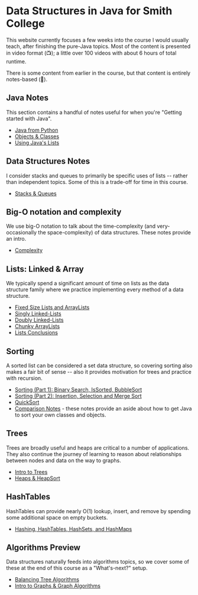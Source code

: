 # Data Structures in Java for Smith College

This website currently focuses a few weeks into the course I would usually teach, after finishing the pure-Java topics. Most of the content is presented in video format (📺); a little over 100 videos with about 6 hours of total runtime.

There is some content from earlier in the course, but that content is entirely notes-based (📖).

## Java Notes

This section contains a handful of notes useful for when you're "Getting started with Java".

- [Java from Python](java-from-python.md)
- [Objects & Classes](objects-101.md)
- [Using Java's Lists](list-methods.md)

## Data Structures Notes

I consider stacks and queues to primarily be specific uses of lists -- rather than independent topics. Some of this is a trade-off for time in this course.

- [Stacks & Queues](stacks-and-queues.md)

## Big-O notation and complexity

We use big-O notation to talk about the time-complexity (and very-occasionally the space-complexity) of data structures. These notes provide an intro.

- [Complexity](complexity.md)

## Lists: Linked & Array

We typically spend a significant amount of time on lists as the data structure family where we practice implementing every method of a data structure.

- [Fixed Size Lists and ArrayLists](FSL.md)
- [Singly Linked-Lists](SLL.md)
- [Doubly Linked-Lists](DLL.md)
- [Chunky ArrayLists](ChunkyArrayList.md)
- [Lists Conclusions](Lists.md)

## Sorting

A sorted list can be considered a set data structure, so covering sorting also makes a fair bit of sense -- also it provides motivation for trees and practice with recursion.

- [Sorting (Part 1): Binary Search, IsSorted, BubbleSort](Sorting1.md)
- [Sorting (Part 2): Insertion, Selection and Merge Sort](Sorting2.md)
- [QuickSort](QuickSort.md)
- [Comparison Notes](comparison.md) - these notes provide an aside about how to get Java to sort your own classes and objects.

## Trees

Trees are broadly useful and heaps are critical to a number of applications. They also continue the journey of learning to reason about relationships between nodes and data on the way to graphs.

- [Intro to Trees](Trees.md)
- [Heaps & HeapSort](Heaps.md)

## HashTables

HashTables can provide nearly O(1) lookup, insert, and remove by spending some additional space on empty buckets.

- [Hashing, HashTables, HashSets, and HashMaps](HashTables.md)

## Algorithms Preview

Data structures naturally feeds into algorithms topics, so we cover some of these at the end of this course as a "What's-next?" setup.

- [Balancing Tree Algorithms](Balancing.md)
- [Intro to Graphs & Graph Algorithms](Graphs.md)
